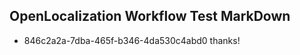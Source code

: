 ## OpenLocalization Workflow Test MarkDown
* 846c2a2a-7dba-465f-b346-4da530c4abd0 thanks!

<!--HONumber=Aug16_HO4-->


